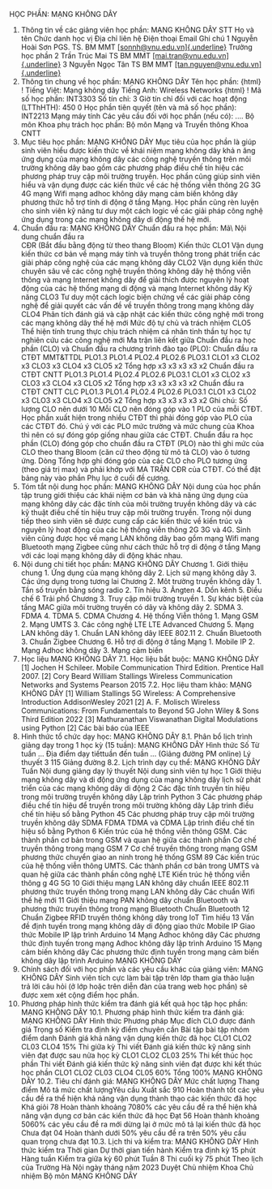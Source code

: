 HỌC PHẦN: MẠNG KHÔNG DÂY
1. Thông tin về các giảng viên học phần: MẠNG KHÔNG DÂY
STT Họ và tên Chức danh học vị Địa chỉ liên hệ Điện thoại Email Ghi chú 1 Nguyễn Hoài Sơn PGS. TS. BM MMT [[sonnh\@vnu.edu.vn]{.underline}](mailto:sonnh@vnu.edu.vn) Trưởng học phần
2 Trần Trúc Mai TS BM MMT [[mai.tran\@vnu.edu.vn]{.underline}](mailto:mai.tran@vnu.edu.vn)
3 Nguyễn Ngọc Tân TS BM MMT [[tan.nguyen\@vnu.edu.vn]{.underline}](mailto:tan.nguyen@vnu.edu.vn)
2. Thông tin chung về học phần: MẠNG KHÔNG DÂY Tên học phần:
{html}
! Tiếng Việt: Mạng không dây Tiếng Anh: Wireless Networks
{html}
! Mã số học phần: INT3303 Số tín chỉ: 3 Giờ tín chỉ đối với các hoạt động (LTThHTH): 450 0 Học phần tiên quyết (tên và mã số học phần): INT2213 Mạng máy
tính Các yêu cầu đối với học phần (nếu có): \.... Bộ môn Khoa phụ trách học phần: Bộ môn Mạng và Truyền thông Khoa
CNTT
3. Mục tiêu học phần: MẠNG KHÔNG DÂY
Mục tiêu của học phần là giúp sinh viên hiểu được kiến thức về khái niệm
mạng không dây khả n ăng ứng dụng của mạng không dây các công nghệ
truyền thông trên môi trường không dây bao gồm các phương pháp điều chế
tín hiệu các phương pháp truy cập môi trường truyền. Học phần cũng giúp
sinh viên hiểu và vận dụng được các kiến thức về các hệ thống viễn thông
2G 3G 4G mạng Wifi mạng adhoc không dây mạng cảm biến không dây
phương thức hỗ trợ tính di động ở tầng Mạng. Học phần cũng rèn luyện cho
sinh viên kỹ năng tư duy một cách logic về các giải pháp công nghệ ứng
dụng trong các mạng không dây di động thế hệ mới.
4. Chuẩn đầu ra: MẠNG KHÔNG DÂY
Chuẩn đầu ra học phần: Mã\ Nội dung chuẩn đầu ra\
CĐR (Bắt đầu bằng động từ theo thang Bloom) Kiến thức
CLO1 Vận dụng kiến thức cơ bản về mạng máy tính và truyền thông trong phát triển các giải pháp công nghệ của các mạng không dây
CLO2 Vận dụng kiến thức chuyên sâu về các công nghệ truyền thông không dây hệ thống viễn thông và mạng Internet không dây để giải thích được nguyên lý hoạt động của các hệ thống mạng di động và mạng Internet không dây
Kỹ năng
CLO3 Tư duy một cách logic biện chứng về các giải pháp công nghệ để giải quyết các vấn đề về truyền thông trong mạng không dây
CLO4 Phân tích đánh giá và cập nhật các kiến thức công nghệ mới trong các mạng không dây thế hệ mới
Mức độ tự chủ và trách nhiệm
CLO5 Thể hiện tính trung thực chịu trách nhiệm cá nhân tinh thần tự học tự nghiên cứu các công nghệ mới Ma trận liên kết giữa Chuẩn đầu ra học phần (CLO) và Chuẩn đầu ra
chương trình đào tạo (PLO):
Chuẩn đầu ra CTĐT MMT&TTDL PLO1.3 PLO1.4 PLO2.4 PLO2.6 PLO3.1
CLO1 x3
CLO2 x3
CLO3 x3
CLO4 x3
CLO5 x2
Tổng hợp x3 x3 x3 x3 x2
Chuẩn đầu ra CTĐT CNTT PLO1.3 PLO1.4 PLO2.4 PLO2.6 PLO3.1
CLO1 x3
CLO2 x3
CLO3 x3
CLO4 x3
CLO5 x2
Tổng hợp x3 x3 x3 x3 x2
Chuẩn đầu ra CTĐT CNTT CLC PLO1.3 PLO1.4 PLO2.4 PLO2.6 PLO3.1
CLO1 x3
CLO2 x3
CLO3 x3
CLO4 x3
CLO5 x2
Tổng hợp x3 x3 x3 x3 x2
Ghi chú: Số lượng CLO nên dưới 10 Mỗi CLO nên đóng góp vào 1 PLO của mỗi CTĐT. Học phần xuất hiện trong nhiều CTĐT thì phải đóng góp vào PLO của các CTĐT đó. Chú ý với các PLO mức trường và mức chung của Khoa thì nên có sự đóng góp giống nhau giữa các CTĐT. Chuẩn đầu ra học phần (CLO) đóng góp cho chuẩn đầu ra CTĐT (PLO) nào thì ghi mức của CLO theo thang Bloom (căn cứ theo động từ mô tả CLO) vào ô tương ứng. Dòng Tổng hợp ghi đóng góp của các CLO cho PLO tương ứng (theo giá trị max) và phải khớp với MA TRẬN CĐR của CTĐT. Có thể đặt bảng này vào phần Phụ lục ở cuối đề cương.
5. Tóm tắt nội dung học phần: MẠNG KHÔNG DÂY
Nội dung của học phần tập trung giới thiệu các khái niệm cơ bản và khả
năng ứng dụng của mạng không dây các đặc tính của môi trường truyền
không dây và các kỹ thuật điều chế tín hiệu truy cập môi trường truyền.
Trong nội dung tiếp theo sinh viên sẽ được cung cấp các kiến thức về
kiến trúc và nguyên lý hoạt động của các hệ thống viễn thông 2G 3G và
4G. Sinh viên cũng được học về mạng LAN không dây bao gồm mạng Wifi
mạng Bluetooth mạng Zigbee cũng như cách thức hỗ trợ di động ở tầng
Mạng với các loại mạng không dây di động khác nhau.
6. Nội dung chi tiết học phần: MẠNG KHÔNG DÂY
Chương 1. Giới thiệu chung
1\. Ứng dụng của mạng không dây
2\. Lịch sử mạng không dây
3\. Các ứng dụng trong tương lai
Chương 2. Môt trường truyền không dây
1\. Tần số truyền bằng sóng radio
2\. Tín hiệu
3\. Ăngten
4\. Dồn kênh
5\. Điều chế
6 Trải phổ
Chương 3. Truy cập môi trường truyền
1\. Sự khác biệt của tầng MAC giữa môi trường truyền có dây và không dây
2\. SDMA
3\. FDMA
4\. TDMA
5\. CDMA
Chương 4. Hệ thống Viễn thông
1\. Mạng GSM
2\. Mạng UMTS
3\. Các công nghệ LTE LTE Advanced
Chương 5. Mạng LAN không dây
1\. Chuẩn LAN không dây IEEE 802.11
2\. Chuẩn Bluetooth
3\. Chuẩn Zigbee
Chương 6. Hỗ trợ di động ở tầng Mạng
1\. Mobile IP
2\. Mạng Adhoc không dây
3\. Mạng cảm biến
7. Học liệu MẠNG KHÔNG DÂY
7.1. Học liệu bắt buộc: MẠNG KHÔNG DÂY \[1\] Jochen H Schileer. Mobile Communication Third Edition. Prentice
Hall 2007.
\[2\] Cory Beard William Stallings Wireless Communication Networks and
Systems Pearson 2015
7.2. Học liệu tham khảo: MẠNG KHÔNG DÂY \[1\] William Stallings 5G Wireless: A Comprehensive Introduction
AddisonWesley 2021
\[2\] A. F. Molisch Wireless Communications: From Fundamentals to
Beyond 5G John Wiley & Sons Third Edition 2022
\[3\] Mathuranathan Viswanathan Digital Modulations using Python
\[2\] Các bài báo của IEEE
8. Hình thức tổ chức dạy học: MẠNG KHÔNG DÂY
8.1. Phân bổ lịch trình giảng dạy trong 1 học kỳ (15 tuần): MẠNG KHÔNG DÂY Hình thức Số Từ tuần ... Địa điểm dạy tiếttuần đến tuần ... (Giảng đường PM online) Lý thuyết 3 115 Giảng đường 8.2. Lịch trình dạy cụ thể: MẠNG KHÔNG DÂY Tuần Nội dung giảng dạy lý thuyết Nội dung sinh viên tự học 1 Giới thiệu mạng không dây và di động ứng dụng của mạng không dây lịch sử phát triển của các mạng không dây di động
2 Các đặc tính truyền tín hiệu trong môi trường truyền không dây Lập trình Python
3 Các phương pháp điều chế tín hiệu để truyền trong môi trường không dây Lập trình điều chế tín hiệu số bằng Python
45 Các phương pháp truy cập môi trường truyền không dây SDMA FDMA TDMA và CDMA Lập trình điều chế tín hiệu số bằng Python
6 Kiến trúc của hệ thống viễn thông GSM. Các thành phần cơ bản trong GSM và quan hệ giữa các thành phần Cơ chế truyền thông trong mạng GSM
7 Cơ chế truyền thông trong mạng GSM phương thức chuyển giao an ninh trong hệ thống GSM
89 Các kiến trúc của hệ thống viễn thông UMTS. Các thành phần cơ bản trong UMTS và quan hệ giữa các thành phần công nghệ LTE Kiến trúc hệ thống viễn thông g 4G 5G
10 Giới thiệu mạng LAN không dây chuẩn IEEE 802.11 phương thức truyền thông trong mạng LAN không dây Các chuẩn Wifi thế hệ mới
11 Giới thiệu mạng PAN không dây chuẩn Bluetooth và phương thức truyền thông trong mạng Bluetooth Chuẩn Bluetooth
12 Chuẩn Zigbee RFID truyền thông không dây trong IoT Tìm hiểu
13 Vấn đề định tuyến trong mạng không dây di động giao thức Mobile IP Giao thức Mobile IP lập trình Arduino
14 Mạng Adhoc không dây Các phương thức định tuyến trong mạng Adhoc không dây lập trình Arduino
15 Mạng cảm biến không dây Các phương thức định tuyến trong mạng cảm biến không dây lập trình Arduino
MẠNG KHÔNG DÂY
9. Chính sách đối với học phần và các yêu cầu khác của giảng viên: MẠNG KHÔNG DÂY Sinh viên tích cực làm bài tập trên lớp tham gia thảo luận trả lời câu hỏi (ở lớp hoặc trên diễn đàn của trang web học phần) sẽ được xem xét cộng điểm học phần.
10. Phương pháp hình thức kiểm tra đánh giá kết quả học tập học phần: MẠNG KHÔNG DÂY
10.1. Phương pháp hình thức kiểm tra đánh giá: MẠNG KHÔNG DÂY Hình thức Phương pháp Mục đích CLO được đánh giá Trọng số Kiểm tra định kỳ điểm chuyên cần Bài tập bài tập nhóm điểm danh Đánh giá khả năng vận dụng kiến thức đã học CLO1 CLO2 CL03 CLO4 15%
Thi giữa kỳ Thi viết Đánh giá kiến thức kỹ năng sinh viên đạt được sau nửa học kỳ CLO1 CLO2 CL03 25%
Thi kết thúc học phần Thi viết Đánh giá kiến thức kỹ năng sinh viên đạt được khi kết thúc học phần CLO1 CLO2 CL03 CLO4 CL05 60%
Tổng 100%
MẠNG KHÔNG DÂY 10.2. Tiêu chí đánh giá: MẠNG KHÔNG DÂY Mức chất lượng Thang điểm Mô tả mức chất lượngYêu cầu Xuất sắc 910 Hoàn thành tốt các yêu cầu đề ra thể hiện khả năng vận dụng thành thạo các kiến thức đã học
Khá giỏi 78 Hoàn thành khoảng 7080% các yêu cầu đề ra thể hiện khả năng vận dụng cơ bản các kiến thức đã học
Đạt 56 Hoàn thành khoảng 5060% các yêu cầu đề ra mới dừng lại ở mức mô tả lại kiến thức đã học
Chưa đạt 04 Hoàn thành dưới 50% yêu cầu đề ra trên 50% yêu cầu quan trọng chưa đạt
10.3. Lịch thi và kiểm tra: MẠNG KHÔNG DÂY Hình thức kiểm tra Thời gian Dự thời gian tiến hành Kiểm tra định kỳ 15 phút Hàng tuần
Kiểm tra giữa kỳ 60 phút Tuần 8
Thi cuối kỳ 75 phút Theo lịch của Trường
Hà Nội ngày tháng năm 2023 Duyệt Chủ nhiệm Khoa Chủ nhiệm Bộ môn MẠNG KHÔNG DÂY